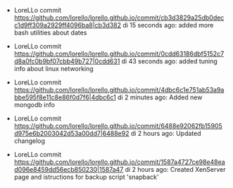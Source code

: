 * LoreLLo commit <https://github.com/lorello/lorello.github.io/commit/cb3d3829a25db0decc1d9ff309a2929ff4096ba8|cb3d382> di 15 seconds ago: added more bash utilities about dates

* LoreLLo commit <https://github.com/lorello/lorello.github.io/commit/0cdd63186dbf5152c7d8a0fc0b9bf07cbb49b727|0cdd631> di 43 seconds ago: added tuning info about linux networking

* LoreLLo commit <https://github.com/lorello/lorello.github.io/commit/4dbc6c1e751ab53a9abbe595f8e11c8e86f0d7f6|4dbc6c1> di 2 minutes ago: Added new mongodb info

* LoreLLo commit <https://github.com/lorello/lorello.github.io/commit/6488e92062fb15905d975e6b2003042d53a00dd7|6488e92> di 2 hours ago: Updated changelog

* LoreLLo commit <https://github.com/lorello/lorello.github.io/commit/1587a4727ce98e48ead096e8459dd56ecb850230|1587a47> di 2 hours ago: Created XenServer page and istructions for backup script 'snapback'
